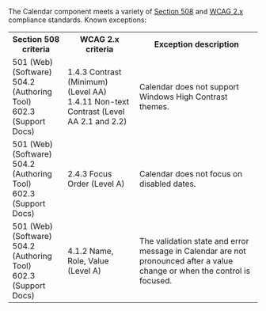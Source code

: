 The Calendar component meets a variety of <a href="https://www.access-board.gov/ict/" target="_blank">Section 508</a> and <a href="https://www.w3.org/WAI/standards-guidelines/wcag/" target="_blank">WCAG 2.x</a> compliance standards. Known exceptions:  

<table class="dx-table">
    <tr>
        <th>Section 508 criteria</th>
        <th>WCAG 2.x criteria</th>
        <th>Exception description</th>
    </tr>
    <tr>
        <td>501 (Web)(Software) <br> 504.2 (Authoring Tool) <br> 602.3 (Support Docs)</td>
        <td>1.4.3 Contrast (Minimum) (Level AA) <br> 1.4.11 Non-text Contrast (Level AA 2.1 and 2.2)</td>
        <td>Calendar does not support Windows High Contrast themes.</td>
    </tr>
    <tr>
        <td>501 (Web)(Software) <br> 504.2 (Authoring Tool) <br> 602.3 (Support Docs)</td>
        <td>2.4.3 Focus Order (Level A)</td>
        <td>Calendar does not focus on disabled dates.</td>
    </tr>
    <tr>
        <td>501 (Web)(Software) <br> 504.2 (Authoring Tool) <br> 602.3 (Support Docs)</td>
        <td>4.1.2 Name, Role, Value (Level A)</td>
        <td>The validation state and error message in Calendar are not pronounced after a value change or when the control is focused.</td>
    </tr>
</table>